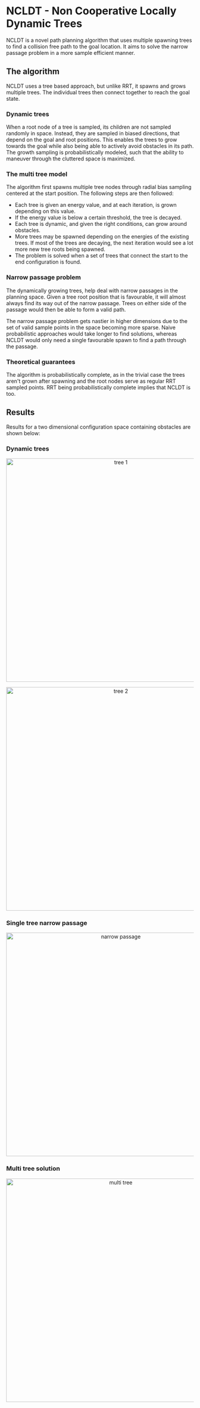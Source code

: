 # NCLDT - Non Cooperative Locally Dynamic Trees
NCLDT is a novel path planning algorithm that uses multiple spawning trees to find a collision free path to the goal location. It aims to solve the narrow passage problem in a more sample efficient manner.

## The algorithm

NCLDT uses a tree based approach, but unlike RRT, it spawns and grows multiple trees. The individual trees then connect together to reach the goal state.

### Dynamic trees

When a root node of a tree is sampled, its children are not sampled randomly in space. Instead, they are sampled in biased directions, that depend on the goal and root positions. This enables the trees to grow towards the goal while also being able to actively avoid obstacles in its path. The growth sampling is probabilistically modeled, such that the ability to maneuver through the cluttered space is maximized.

### The multi tree model

The algorithm first spawns multiple tree nodes through radial bias sampling centered at the start position. The following steps are then followed:

* Each tree is given an energy value, and at each iteration, is grown depending on this value.
* If the energy value is below a certain threshold, the tree is decayed.
* Each tree is dynamic, and given the right conditions, can grow around obstacles.
* More trees may be spawned depending on the energies of the existing trees. If most of the trees are decaying, the next iteration would see a lot more new tree roots being spawned.
* The problem is solved when a set of trees that connect the start to the end configuration is found.

### Narrow passage problem

The dynamically growing trees, help deal with narrow passages in the planning space. Given a tree root position that is favourable, it will almost always find its way out of the narrow passage. Trees on either side of the passage would then be able to form a valid path.

The narrow passage problem gets nastier in higher dimensions due to the set of valid sample points in the space becoming more sparse. Naive probabilistic approaches would take longer to find solutions, whereas NCLDT would only need a single favourable spawn to find a path through the passage.

### Theoretical guarantees

The algorithm is probabilistically complete, as in the trivial case the trees aren't grown after spawning and the root nodes serve as regular RRT sampled points. RRT being probabilistically complete implies that NCLDT is too.

## Results

Results for a two dimensional configuration space containing obstacles are shown below:

### Dynamic trees
<p align="center">
<img src="https://drive.google.com/uc?export=view&id=10HtPxD481BdC3KtoDZymud2qYby8DsW-" alt="tree 1" width="600" />
</p>

<p align="center">
<img src="https://drive.google.com/uc?export=view&id=1_0ih30vUUF_iuHwX1XFr1xx1KdJCytq7" alt="tree 2" width="600" />
</p>

### Single tree narrow passage

<p align="center">
<img src="https://drive.google.com/uc?export=view&id=1MkYqPlFPn6wn5kL_uTcYMlMSgajv4uLG" alt="narrow passage" width="600" />
</p>

### Multi tree solution

<p align="center">
<img src="https://drive.google.com/uc?export=view&id=1Y-0p43AsftZNJ2LAZrKLp0qrWtfcRKCg" alt="multi tree" width="600" />
</p>

